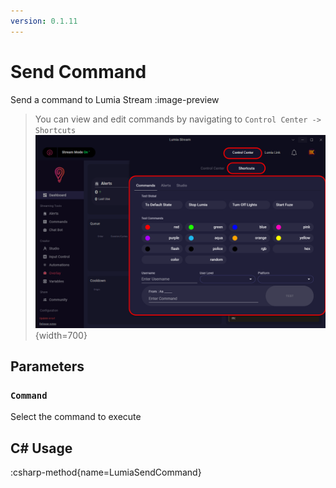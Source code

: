 ```yaml
---
version: 0.1.11
---
```


# Send Command
Send a command to Lumia Stream
:image-preview

> You can view and edit commands by navigating to `Control Center -> Shortcuts`
![Lumia Stream Commands View](assets/lumia-commands.png){width=700}

## Parameters
### `Command`
Select the command to execute

## C# Usage
:csharp-method{name=LumiaSendCommand}